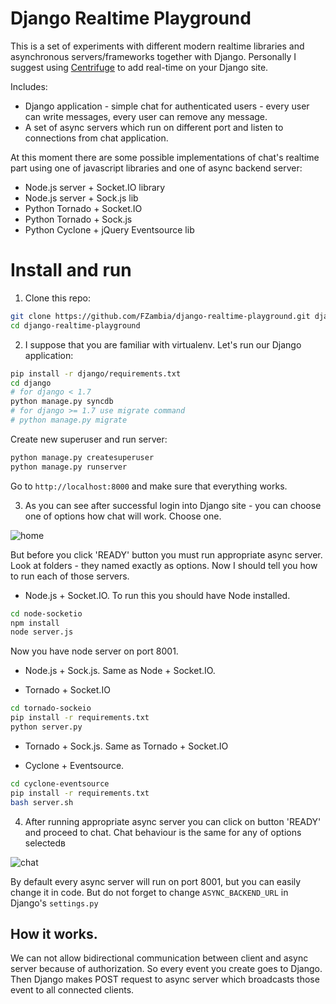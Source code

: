 Django Realtime Playground
==========================

This is a set of experiments with different modern realtime libraries and
asynchronous servers/frameworks together with Django. Personally I suggest using
[Centrifuge](https://github.com/centrifugal/centrifuge) to add real-time on your
Django site.

Includes:

* Django application - simple chat for authenticated users - every user can write messages, every user can remove any message. 
* A set of async servers which run on different port and listen to connections from chat application.

At this moment there are some possible implementations of chat's realtime part using one of javascript libraries and one of async backend server:

* Node.js server + Socket.IO library
* Node.js server + Sock.js lib
* Python Tornado + Socket.IO
* Python Tornado + Sock.js
* Python Cyclone + jQuery Eventsource lib


Install and run
===============

1) Clone this repo:

```bash
git clone https://github.com/FZambia/django-realtime-playground.git django-realtime-playground/
cd django-realtime-playground
```

2) I suppose that you are familiar with virtualenv. Let's run our Django application:

```bash
pip install -r django/requirements.txt
cd django
# for django < 1.7
python manage.py syncdb
# for django >= 1.7 use migrate command
# python manage.py migrate
```

Create new superuser and run server:

```bash
python manage.py createsuperuser
python manage.py runserver
```

Go to `http://localhost:8000` and make sure that everything works.

3) As you can see after successful login into Django site - you can choose one of options how chat will work.
Choose one.

![home](https://raw.github.com/FZambia/django-realtime-playground/master/home.png "home page")

But before you click 'READY' button you must run appropriate async server. Look at folders - they named
exactly as options. Now I should tell you how to run each of those servers.

* Node.js + Socket.IO. To run this you should have Node installed.
```bash
cd node-socketio
npm install
node server.js
```
Now you have node server on port 8001.
	
* Node.js + Sock.js. Same as Node + Socket.IO.

* Tornado + Socket.IO
```bash
cd tornado-sockeio
pip install -r requirements.txt
python server.py
```

* Tornado + Sock.js. Same as Tornado + Socket.IO

* Cyclone + Eventsource.
```bash
cd cyclone-eventsource
pip install -r requirements.txt
bash server.sh
```

4) After running appropriate async server you can click on button 'READY' and proceed to chat. Chat behaviour is the same for any of options selectedв

![chat](https://raw.github.com/FZambia/django-realtime-playground/master/chat.png "chat page")

By default every async server will run on port 8001, but you can easily change it in code. But do not forget to change `ASYNC_BACKEND_URL` in Django's `settings.py`

How it works.
-------------

We can not allow bidirectional communication between client and async server because of authorization. So every event you create
goes to Django. Then Django makes POST request to async server which broadcasts those event to all connected clients.



